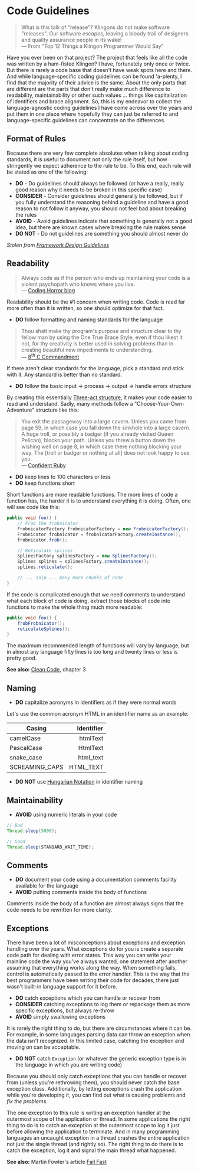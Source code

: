 # Code Guidelines

> What is this talk of "release"? Klingons do not make software "releases". Our software *escapes*, leaving a bloody trail of designers and quality assurance people in its wake!<br/>
> &mdash; From "Top 12 Things a Klingon Programmer Would Say"

Have you ever been on that project? The project that feels like all the code was written by a ham-fisted Klingon? I have, fortunately only once or twice. But there is rarely a code base that doesn't have weak spots here and there. And while language-specific coding guidelines can be found 'a-plenty, I find that the majority of their advice is the same. About the only parts that are different are the parts that don't really make much difference to readability, maintainability or other such values ... things like capitalization of identifiers and brace alignment. So, this is my endeavor to collect the language-agnostic coding guidelines I have come across over the years and put them in one place where hopefully they can just be referred to and language-specific guidelines can concentrate on the differences.

## Format of Rules

Because there are very few complete absolutes when talking about coding standards, it is useful to document not only the rule itself, but how stringently we expect adherence to the rule to be. To this end, each rule will be stated as one of the following:

* **DO** - Do guidelines should always be followed (or have a really, really good reason why it needs to be broken in this specific case)
* **CONSIDER** - Consider guidelines should generally be followed, but if you fully understand the reasoning behind a guideline and have a good reason to not follow it anyway, you should not feel bad about breaking the rules
* **AVOID** - Avoid guidelines indicate that something is generally not a good idea, but there are known cases where breaking the rule makes sense
* **DO NOT** - Do not guidelines are something you should almost never do

*Stolen from [Framework Design Guidelines](http://www.amazon.com/Framework-Design-Guidelines-Conventions-Libraries/dp/0321545613/)*

## Readability

> Always code as if the person who ends up maintaining your code is a violent psychopath who knows where you live.<br/>
> &mdash; [Coding Horror blog](http://www.codinghorror.com/blog/2008/06/coding-for-violent-psychopaths.html)

Readability should be the #1 concern when writing code. Code is read far more often than it is written, so one should optimize for that fact.

* **DO** follow formatting and naming standards for the language

> Thou shalt make thy program's purpose and structure clear to thy fellow man by using the One True Brace Style, even if thou likest it not, for thy creativity is better used in solving problems than in creating beautiful new impediments to understanding.<br/>
> &mdash; [8<sup>th</sup> C Commandment](http://www.lysator.liu.se/c/ten-commandments.html)

If there aren't clear standards for the language, pick a standard and stick with it. Any standard is better than no standard.

* **DO** follow the basic input &rarr; process &rarr; output &rarr; handle errors structure

By creating this essentially [Three-act structure](https://en.wikipedia.org/wiki/Three-act_structure), it makes your code easier to read and understand. Sadly, many methods follow a "Choose-Your-Own-Adventure" structure like this:

> You exit the passageway into a large cavern. Unless you came from page 59, in which case you fall down the sinkhole into a large cavern. A huge troll, or possibly a badger (if you already visited Queen Pelican), blocks your path. Unless you threw a button down the wishing well on page 8, in which case there nothing blocking your way. The [troll or badger or nothing at all] does not look happy to see you.<br/>
> &mdash; [Confident Ruby](http://www.confidentruby.com/)

* **DO** keep lines to 100 characters or less
* **DO** keep functions short

Short functions are more readable functions. The more lines of code a function has, the harder it is to understand everything it is doing. Often, one will see code like this:

```java
public void foo() {
    // Frob the frobnicator
    FrobnicatorFactory frobnicatorFactory = new FrobnicatorFactory();
    Frobnicator frobnicator = frobnicatorFactory.createInstance();
    frobnicator.frob();

    // Reticulate splines
    SplinesFactory splinesFactory = new SplinesFactory();
    Splines splines = splinesFactory.createInstance();
    splines.reticulate();

    // ... snip ... many more chunks of code
}
```

If the code is complicated enough that we need comments to understand what each block of code is doing, extract those blocks of code into functions to make the whole thing much more readable:

```java
public void foo() {
    frobFrobnicator();
    reticulateSplines();
}
```

The maximum recommended length of functions will vary by language, but in almost any language fifty lines is too long and twenty lines or less is pretty good.

**See also:** [Clean Code](http://www.amazon.com/Clean-Code-Handbook-Software-Craftsmanship/dp/0132350882/), chapter 3

## Naming

* **DO** capitalize acronyms in identifiers as if they were normal words

Let's use the common acronym HTML in an identifier name as an example:

|Casing        |Identifier|
|--------------|---------:|
|camelCase     |htmlText  |
|PascalCase    |HtmlText  |
|snake_case    |html_text |
|SCREAMING_CAPS|HTML_TEXT |

* **DO NOT** use [Hungarian Notation](http://en.wikipedia.org/wiki/Hungarian_notation) in identifier naming

## Maintainability

* **AVOID** using numeric literals in your code

```java
// Bad
Thread.sleep(5000);

// Good
Thread.sleep(STANDARD_WAIT_TIME);
```

## Comments

* **DO** document your code using a documentation comments facility available for the language
* **AVOID** putting comments inside the body of functions

Comments inside the body of a function are almost always signs that the code needs to be rewritten for more clarity.

## Exceptions

There have been a lot of misconceptions about exceptions and exception handling over the years. What exceptions do for you is create a separate code path for dealing with error states. This way you can write your mainline code the way you've always wanted, one statement after another assuming that everything works along the way. When something fails, control is automatically passed to the error handler. This is the way that the best programmers have been writing their code for decades, there just wasn't built-in language support for it before.

* **DO** catch exceptions which you can handle or recover from
* **CONSIDER** catching exceptions to log them or repackage them as more specific exceptions, but always re-throw
* **AVOID** simply swallowing exceptions

It is rarely the right thing to do, but there are circumstances where it can be. For example, in some languages parsing data can throw an exception when the data isn't recognized. In this limited case, catching the exception and moving on can be acceptable.

* **DO NOT** catch `Exception` (or whatever the generic exception type is in the language in which you are writing code)

Because you should only catch exceptions that you can handle or recover from (unless you're rethrowing them), you should never catch the base exception class. Additionally, by letting exceptions crash the application while you're developing it, you can find out what is causing problems and *fix the problems*.

The one exception to this rule is writing an exception handler at the outermost scope of the application or thread. In some applications the right thing to do is to catch an exception at the outermost scope to log it just before allowing the application to terminate. And in many programming languages an uncaught exception in a thread crashes the entire application not just the single thread (and rightly so). The right thing to do there is to catch the exception, log it and signal the main thread what happened.

**See also:** Martin Fowler's article [Fail Fast](http://martinfowler.com/ieeeSoftware/failFast.pdf)
